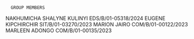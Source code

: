       GROUP MEMBERS
NAKHUMICHA SHALYNE KULINYI EDS/B/01-05318/2024
EUGENE KIPCHIRCHIR         SIT/B/01-03270/2023
MARION JAIRO               COM/B/01-00122/2023
MARLEEN ADONGO             COM/B/01-00135/2023
